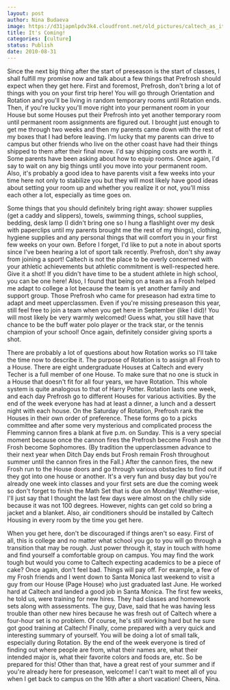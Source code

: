 ```yaml
---
layout: post
author: Nina Budaeva
image: https://d31japmlpdv3k4.cloudfront.net/old_pictures/caltech_as_it_happens/6a0105349b8251970b0134869714af970c.jpg
title: It's Coming!
categories: [culture]
status: Publish
date: 2010-08-31
---
```



Since the next big thing after the start of preseason is the start of classes, I shall fulfill my promise now and talk about a few things that Prefrosh should expect when they get here. 
First and foremost, Prefrosh, don't bring a lot of things with you on your first trip here! You will go through Orientation and Rotation and you'll be living in random temporary rooms until Rotation ends. Then, if you're lucky you'll move right into your permanent room in your House but some Houses put their Prefrosh into yet another temporary room until permanent room assignments are figured out. I brought just enough to get me through two weeks and then my parents came down with the rest of my boxes that I had before leaving. I'm lucky that my parents can drive to campus but other friends who live on the other coast have had their things shipped to them after their final move. I'd say shipping costs are worth it. Some parents have been asking about how to equip rooms. Once again, I'd say to wait on any big things until you move into your permanent room. Also, it's probably a good idea to have parents visit a few weeks into your time here not only to stabilize you but they will most likely have good ideas about setting your room up and whether you realize it or not, you'll miss each other a lot, especially as time goes on.

Some things that you should definitely bring right away: shower 
supplies (get a caddy and slippers), towels, swimming things, school 
supplies, bedding, desk lamp (I didn't bring one so I hung a 
flashlight over my desk with paperclips until my parents brought me the rest of my 
things), clothing, hygiene supplies and any personal things that will 
comfort you in your first few weeks on your own. 
Before I forget, I'd like to put a note in about sports since I've been hearing a lot of sport talk recently. Prefrosh, don't shy away from joining a sport! Caltech is not the place to be overly concerned with your athletic achievements but athletic commitment is well-respected here. Give it a shot! If you didn't have time to be a student athlete in high school, you can be one here! Also, I found that being on a team as a Frosh helped me adapt to college a lot because the team is yet another family and support group. Those Prefrosh who came for preseason had extra time to adapt and meet upperclassmen. Even if you're missing preseason this year, still feel free to join a team when you get here in September (like I did)! You will most likely be very warmly welcomed! Guess what, you still have that chance to be the buff water polo player or the track star, or the tennis champion of your school! Once again, definitely consider giving sports a shot.

There are probably a lot of questions about how Rotation works so I'll take the time now to describe it. The purpose of Rotation is to assign all Frosh to a House. There are eight undergraduate Houses at Caltech and every Techer is a full member of one House. To make sure that no one is stuck in a House that doesn't fit for all four years, we have Rotation. This whole system is quite analogous to that of Harry Potter. Rotation lasts one week, and each day Prefrosh go to different Houses for various activities. By the end of the week everyone has had at least a dinner, a lunch and a dessert night with each house. On the Saturday of Rotation, Prefrosh rank the Houses in their own order of preference. These forms go to a picks committee and after some very mysterious and complicated process the Flemming cannon fires a blank at five p.m. on Sunday. This is a very special moment because once the cannon fires the Prefrosh become Frosh and the Frosh become Sophomores. (By tradition the upperclassmen advance to their next year when Ditch Day ends but Frosh remain Frosh throughout summer until the cannon fires in the Fall.) After the cannon fires, the new Frosh run to the House doors and go through various obstacles to find out if they got into one house or another. It's a very fun and busy day but you're already one week into classes and your first sets are due the coming week so don't forget to finish the Math Set that is due on Monday!
Weather-wise, I'll just say that I thought the last few days were almost on the chilly side because it was not 100 degrees. However, nights can get cold so bring a jacket and a blanket. Also, air conditioners should be installed by Caltech Housing in every room by the time you get here.

When you get here, don't be discouraged if things aren't so easy. First of all, this is college and no matter what school you go to you will go through a transition that may be rough. Just power through it, stay in touch with home and find yourself a comfortable group on campus. You may find the work tough but would you come to Caltech expecting academics to be a piece of cake? Once again, don't feel bad. Things will pay off. For example, a few of my Frosh friends and I went down to Santa Monica last weekend to visit a guy from our House (Page House) who just graduated last June. He worked hard at Caltech and landed a good job in Santa Monica. The first few weeks, he told us, were training for new hires. They had classes and homework sets along with assessments. The guy, Dave, said that he was having less trouble than other new hires because he was fresh out of Caltech where a four-hour set is no problem. Of course, he's still working hard but he sure got good training at Caltech!
Finally, come prepared with a very quick and interesting summary of yourself. You will be doing a lot of small talk, especially during Rotation. By the end of the week everyone is tired of finding out where people are from, what their names are, what their intended major is, what their favorite colors and foods are, etc. So be prepared for this!
Other than that, have a great rest of your summer and if you're already here for preseason, welcome! I can't wait to meet all of you when I get back to campus on the 16th after a short vacation!
Cheers,
Nina.

